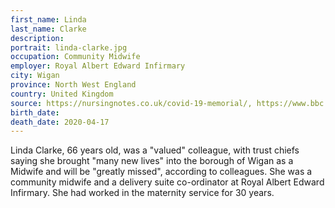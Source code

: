 ```yaml
---
first_name: Linda
last_name: Clarke
description: 
portrait: linda-clarke.jpg
occupation: Community Midwife
employer: Royal Albert Edward Infirmary
city: Wigan
province: North West England
country: United Kingdom
source: https://nursingnotes.co.uk/covid-19-memorial/, https://www.bbc.com/news/health-52242856
birth_date: 
death_date: 2020-04-17
---
```


Linda Clarke, 66 years old, was a "valued" colleague, with trust chiefs saying she brought "many new lives" into the borough of Wigan as a Midwife and will be "greatly missed", according to colleagues. She was a community midwife and a delivery suite co-ordinator at Royal Albert Edward Infirmary. She had worked in the maternity service for 30 years.